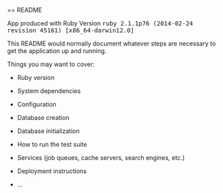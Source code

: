 == README

App produced with Ruby Version <tt>ruby 2.1.1p76 (2014-02-24 revision 45161) [x86_64-darwin12.0]</tt>

This README would normally document whatever steps are necessary to get the
application up and running.

Things you may want to cover:

* Ruby version

* System dependencies

* Configuration

* Database creation

* Database initialization

* How to run the test suite

* Services (job queues, cache servers, search engines, etc.)

* Deployment instructions

* ...

